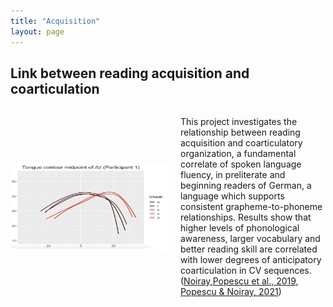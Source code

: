 ```yaml
---
title: "Acquisition"
layout: page
---
```


## Link between reading acquisition and coarticulation

<div style="display: flex; align-items: center;">
    <img src="contour.png" alt="Your Image" style="width: 50%; margin-right: 20px;">
    <p>This project investigates the relationship between reading acquisition and coarticulatory organization, a fundamental correlate of spoken language fluency,
in preliterate and beginning readers of German, a language which supports consistent grapheme-to-phoneme relationships. 
Results show that higher levels of phonological awareness, larger vocabulary and better reading skill are correlated with lower degrees of anticipatory coarticulation in CV sequences. (<a href="https://www.frontiersin.org/articles/10.3389/fpsyg.2019.02777/full" target="_blank">Noiray,Popescu et al., 2019</a>, <a href="https://www.tandfonline.com/doi/full/10.1080/15475441.2021.1941032" target="_blank">Popescu & Noiray, 2021</a>)</p>
</div>


